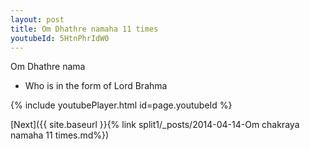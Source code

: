 ```yaml
---
layout: post
title: Om Dhathre namaha 11 times
youtubeId: 5HtnPhrIdW0
---
```

 
 
Om Dhathre nama 
 
 -  Who is in the form of Lord Brahma 
 
  
 
  
 
 
 
 
 
 


{% include youtubePlayer.html id=page.youtubeId %}
 
[Next]({{ site.baseurl }}{% link  split1/_posts/2014-04-14-Om chakraya namaha 11 times.md%})
 
